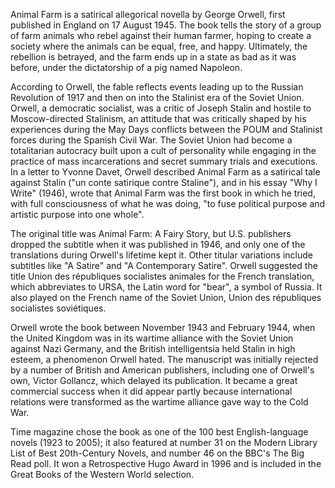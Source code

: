 Animal Farm is a satirical allegorical novella by George Orwell, first published in England on 17 August 1945. The book tells the story of a group of farm animals who rebel against their human farmer, hoping to create a society where the animals can be equal, free, and happy. Ultimately, the rebellion is betrayed, and the farm ends up in a state as bad as it was before, under the dictatorship of a pig named Napoleon.

According to Orwell, the fable reflects events leading up to the Russian Revolution of 1917 and then on into the Stalinist era of the Soviet Union. Orwell, a democratic socialist, was a critic of Joseph Stalin and hostile to Moscow-directed Stalinism, an attitude that was critically shaped by his experiences during the May Days conflicts between the POUM and Stalinist forces during the Spanish Civil War. The Soviet Union had become a totalitarian autocracy built upon a cult of personality while engaging in the practice of mass incarcerations and secret summary trials and executions. In a letter to Yvonne Davet, Orwell described Animal Farm as a satirical tale against Stalin ("un conte satirique contre Staline"), and in his essay "Why I Write" (1946), wrote that Animal Farm was the first book in which he tried, with full consciousness of what he was doing, "to fuse political purpose and artistic purpose into one whole".

The original title was Animal Farm: A Fairy Story, but U.S. publishers dropped the subtitle when it was published in 1946, and only one of the translations during Orwell's lifetime kept it. Other titular variations include subtitles like "A Satire" and "A Contemporary Satire". Orwell suggested the title Union des républiques socialistes animales for the French translation, which abbreviates to URSA, the Latin word for "bear", a symbol of Russia. It also played on the French name of the Soviet Union, Union des républiques socialistes soviétiques.

Orwell wrote the book between November 1943 and February 1944, when the United Kingdom was in its wartime alliance with the Soviet Union against Nazi Germany, and the British intelligentsia held Stalin in high esteem, a phenomenon Orwell hated. The manuscript was initially rejected by a number of British and American publishers, including one of Orwell's own, Victor Gollancz, which delayed its publication. It became a great commercial success when it did appear partly because international relations were transformed as the wartime alliance gave way to the Cold War.

Time magazine chose the book as one of the 100 best English-language novels (1923 to 2005); it also featured at number 31 on the Modern Library List of Best 20th-Century Novels, and number 46 on the BBC's The Big Read poll. It won a Retrospective Hugo Award in 1996 and is included in the Great Books of the Western World selection.
